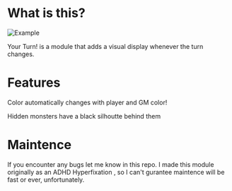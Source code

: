 # What is this? 

![Example](https://i.imgur.com/IGbA0jO.gif)

Your Turn! is a module that adds a visual display whenever the turn changes. 

# Features
Color automatically changes with player and GM color! 

Hidden monsters have a black silhoutte behind them 

# Maintence

If you encounter any bugs let me know in this repo. I made this module originally as an ADHD Hyperfixation , 
so I can't gurantee maintence will be fast or ever, unfortunately. 
